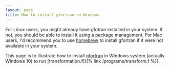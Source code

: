 ```yaml
---
layout: page
title: How to install gfortran on Windows
---
```


For Linux users, you might already have gfotran installed in your system.
If not, you should be able to install it using a package management.
For Mac users, I'd recommend you to use [homebrew](https://brew.sh) to install gfortran if it were not available in your system.

This page is to illustrate how to install [gfortran](https://gcc.gnu.org/fortran/) in Windows system
(actually Windows 10) to run [transformation.f]({% link /programs/transform.f %}).
